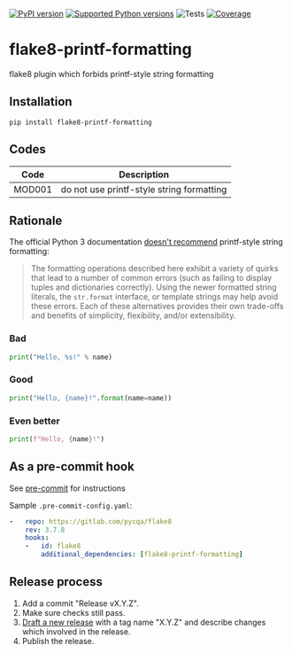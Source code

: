 [![PyPI version](https://img.shields.io/pypi/v/flake8-printf-formatting.svg)](https://pypi.org/project/flake8-printf-formatting/)
[![Supported Python versions](https://img.shields.io/pypi/pyversions/flake8-printf-formatting.svg)](https://pypi.org/project/flake8-printf-formatting/)
![Tests](https://github.com/atugushev/flake8-printf-formatting/workflows/Tests/badge.svg)
[![Coverage](https://codecov.io/gh/atugushev/flake8-printf-formatting/branch/master/graph/badge.svg)](https://codecov.io/gh/atugushev/flake8-printf-formatting)

flake8-printf-formatting
========================

flake8 plugin which forbids printf-style string formatting

## Installation

`pip install flake8-printf-formatting`

## Codes

| Code   | Description                               |
|--------|-------------------------------------------|
| MOD001 | do not use printf-style string formatting |

## Rationale

The official Python 3 documentation [doesn't recommend](https://docs.python.org/3/library/stdtypes.html#printf-style-string-formatting)
printf-style string formatting:

> The formatting operations described here exhibit a variety of quirks that
> lead to a number of common errors (such as failing to display tuples and
> dictionaries correctly). Using the newer formatted string literals,
> the `str.format` interface, or template strings may help avoid these errors.
> Each of these alternatives provides their own trade-offs and benefits of simplicity,
> flexibility, and/or extensibility.

### Bad

```python
print("Hello, %s!" % name)
```

### Good

```python
print("Hello, {name}!".format(name=name))
```

### Even better

```python
print(f"Hello, {name}!")
```

## As a pre-commit hook

See [pre-commit](https://github.com/pre-commit/pre-commit) for instructions

Sample `.pre-commit-config.yaml`:

```yaml
-   repo: https://gitlab.com/pycqa/flake8
    rev: 3.7.8
    hooks:
    -   id: flake8
        additional_dependencies: [flake8-printf-formatting]
```

## Release process

1. Add a commit "Release vX.Y.Z".
1. Make sure checks still pass.
1. [Draft a new release](https://github.com/atugushev/flake8-printf-formatting/releases/new) with a tag name "X.Y.Z" and describe changes which involved in the release.
1. Publish the release.
